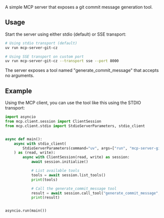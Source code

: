 A simple MCP server that exposes a git commit message generation tool.

## Usage

Start the server using either stdio (default) or SSE transport:

```bash
# Using stdio transport (default)
uv run mcp-server-git-cz

# Using SSE transport on custom port
uv run mcp-server-git-cz --transport sse --port 8000
```

The server exposes a tool named "generate_commit_message" that accepts no arguments.

## Example

Using the MCP client, you can use the tool like this using the STDIO transport:

```python
import asyncio
from mcp.client.session import ClientSession
from mcp.client.stdio import StdioServerParameters, stdio_client


async def main():
    async with stdio_client(
        StdioServerParameters(command="uv", args=["run", "mcp-server-git-cz"])
    ) as (read, write):
        async with ClientSession(read, write) as session:
            await session.initialize()

            # List available tools
            tools = await session.list_tools()
            print(tools)

            # Call the generate_commit_message tool
            result = await session.call_tool("generate_commit_message", {})
            print(result)


asyncio.run(main())

```
